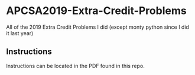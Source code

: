 # APCSA2019-Extra-Credit-Problems
All of the 2019 Extra Credit Problems I did (except monty python since I did it last year)
## Instructions
Instructions can be located in the PDF found in this repo.
